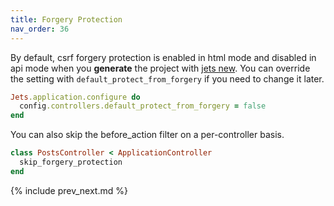 ```yaml
---
title: Forgery Protection
nav_order: 36
---
```


By default, csrf forgery protection is enabled in html mode and disabled in api mode when you **generate** the project with [jets new](https://rubyonjets.com/reference/jets-new/). You can override the setting with `default_protect_from_forgery` if you need to change it later.

```ruby
Jets.application.configure do
  config.controllers.default_protect_from_forgery = false
end
```

You can also skip the before_action filter on a per-controller basis.

```ruby
class PostsController < ApplicationController
  skip_forgery_protection
end
```

{% include prev_next.md %}